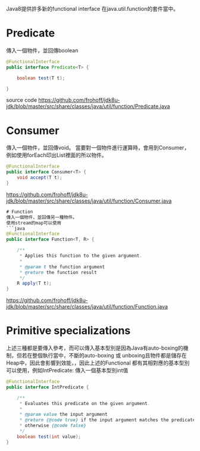 Java8提供許多新的functional interface 在java.util.function的套件當中。
# Predicate
傳入一個物件，並回傳boolean

```java
@FunctionalInterface
public interface Predicate<T> {

    boolean test(T t);

}
```
source code
https://github.com/frohoff/jdk8u-jdk/blob/master/src/share/classes/java/util/function/Predicate.java

# Consumer
傳入一個物件，並回傳void。
當要對一個物件進行運算時，會用到Consumer，例如使用forEach印出List裡面的所以物件。
```java
@FunctionalInterface
public interface Consumer<T> {
    void accept(T t);
}
```
https://github.com/frohoff/jdk8u-jdk/blob/master/src/share/classes/java/util/function/Consumer.java
```java
# Function
傳入一個物件，並回傳另一種物件。
使用stream的map可以使用
```java
@FunctionalInterface
public interface Function<T, R> {

    /**
     * Applies this function to the given argument.
     *
     * @param t the function argument
     * @return the function result
     */
    R apply(T t);
}
```

https://github.com/frohoff/jdk8u-jdk/blob/master/src/share/classes/java/util/function/Function.java

# Primitive specializations
上述三種都是要傳入參考，而可以傳入基本型別是因為Java有auto-boxing的機制，但若在整個執行當中，不斷的auto-boxing 或 unboxing且物件都是儲存在Heap中，因此會影響到效能，，因此上述的Functional 都有其相對應的基本型別可以使用，例如IntPredicate:
傳入一個基本型別int值

```java
@FunctionalInterface
public interface IntPredicate {

    /**
     * Evaluates this predicate on the given argument.
     *
     * @param value the input argument
     * @return {@code true} if the input argument matches the predicate,
     * otherwise {@code false}
     */
    boolean test(int value);
}
```

